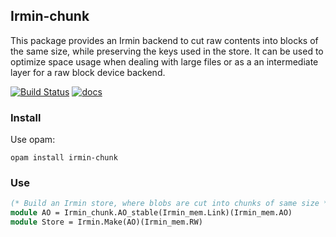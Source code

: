 ## Irmin-chunk

This package provides an Irmin backend to cut raw contents into blocks
of the same size, while preserving the keys used in the store. It can
be used to optimize space usage when dealing with large files or as a
an intermediate layer for a raw block device backend.

[![Build Status](https://travis-ci.org/mirage/irmin-chunk.svg)](https://travis-ci.org/mirage/irmin-chunk)
[![docs](https://img.shields.io/badge/doc-online-blue.svg)](https://mirage.github.io/irmin-chunk/)

### Install

Use opam:

```shell
opam install irmin-chunk
```

### Use

```ocaml
(* Build an Irmin store, where blobs are cut into chunks of same size *)
module AO = Irmin_chunk.AO_stable(Irmin_mem.Link)(Irmin_mem.AO)
module Store = Irmin.Make(AO)(Irmin_mem.RW)
```
